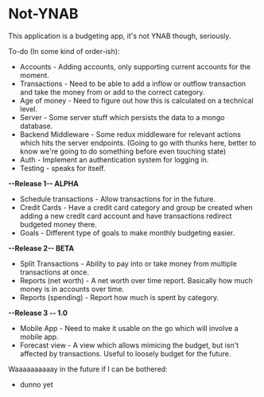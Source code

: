 # Not-YNAB

This application is a budgeting app, it's not YNAB though, seriously.

To-do (In some kind of order-ish):

* Accounts - Adding accounts, only supporting current accounts for the moment.
* Transactions - Need to be able to add a inflow or outflow transaction and take the money from or add to the correct category.
* Age of money - Need to figure out how this is calculated on a technical level.
* Server - Some server stuff which persists the data to a mongo database.
* Backend Middleware - Some redux middleware for relevant actions which hits the server endpoints. (Going to go with thunks here, better to know we're going to do something before even touching state)
* Auth - Implement an authentication system for logging in.
* Testing - speaks for itself.

**--Release 1-- ALPHA**

* Schedule transactions - Allow transactions for in the future.
* Credit Cards - Have a credit card category and group be created when adding a new credit card account and have transactions redirect budgeted money there.
* Goals - Different type of goals to make monthly budgeting easier.

**--Release 2-- BETA**

* Split Transactions - Ability to pay into or take money from multiple transactions at once.
* Reports (net worth) - A net worth over time report. Basically how much money is in accounts over time.
* Reports (spending) - Report how much is spent by category.

**--Release 3 -- 1.0**

* Mobile App - Need to make it usable on the go which will involve a mobile app.
* Forecast view - A view which allows mimicing the budget, but isn't affected by transactions. Useful to loosely budget for the future.

Waaaaaaaaaay in the future if I can be bothered:

* dunno yet